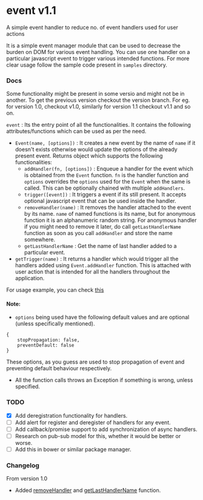 # event v1.1
A simple event handler to reduce no. of event handlers used for user actions

It is a simple event manager module that can be used to decrease the burden on DOM for various event handling. You can use one handler on a particular javascript event to trigger various intended functions. For more clear usage follow the sample code present in `samples` directory.

### Docs
Some functionality might be present in some versio and might not be in another. To get the previous version checkout the version branch. For eg. for version 1.0, checkout v1.0, similarly for version 1.1 checkout v1.1 and so on.

`event` : Its the entry point of all the functionalities. It contains the following attributes/functions which can be used as per the need.

* `Event(name, [options])` : It creates a new event by the name of `name` if it doesn't exists otherwise would update the options of the already present event. Returns object which supports the following functionalities: 
    - `addHandler(fn, [options])` : Enqueue a handler for the event which is obtained from the `Event` function. `fn` is the handler function and `options` overrides the `options` used for the `Event` when the same is called. This can be optionally chained with multiple `addHandlers`.
    - `trigger([event])` : It triggers a event if its still present. It accepts optional javascript event that can be used inside the handler.
    - `removeHandler(name)` : It removes the handler attached to the event by its name. `name` of named functions is its name, but for anonymous function it is an alphanumeric random string. For anonymous handler if you might need to remove it later, do call `getLastHandlerName` function as soon as you call `addHandler` and store the name somewhere.
    - `getLastHandlerName` : Get the name of last handler added to a particular event.
* `getTrigger(name)` : It returns a handler which would trigger all the handlers added using `Event.addHandler` function. This is attached with user action that is intended for all the handlers throughout the application.

For usage example, you can check [this](https://codebeads.wordpress.com/2016/12/07/javascript-going-back-to-events/)
#### Note:
* `options` being used have the following default values and are optional (unless specifically mentioned).
```
{
    stopPropagation: false,
    preventDefault: false
}
```
These options, as you guess are used to stop propagation of event and preventing default behaviour respectively.
* All the function calls throws an Exception if something is wrong, unless specified.

### TODO
- [x] Add deregistration functionality for handlers.
- [ ] Add alert for register and deregister of handlers for any event.
- [ ] Add callback/promise support to add synchronization of async handlers.
- [ ] Research on pub-sub model for this, whether it would be better or worse.
- [ ] Add this in bower or similar package manager.

### Changelog
From version 1.0
* Added [removeHandler]() and [getLastHandlerName]() function.
